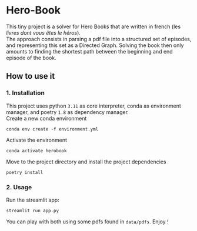 # Hero-Book
This tiny project is a solver for Hero Books that are written in french (les _livres dont vous êtes le héros_).<br>
The approach consists in parsing a pdf file into a structured set of episodes, and representing this set as a Directed Graph. Solving the book then only amounts to finding the shortest path between the beginning and end episode of the book.


## How to use it
### 1. Installation
This project uses python `3.11` as core interpreter, conda as environment manager, and poetry `1.8` as dependency manager.<br>
Create a new conda environment
```shell
conda env create -f environment.yml
```
Activate the environment
```shell
conda activate herobook
```
Move to the project directory and install the project dependencies
```shell
poetry install
```


### 2. Usage
Run the streamlit app:
```shell
streamlit run app.py
```
You can play with both using some pdfs found in `data/pdfs`.
Enjoy !
